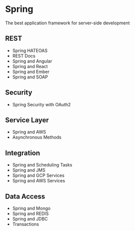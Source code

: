 # Spring
The best application framework for server-side development

## REST
- Spring HATEOAS
- REST Docs
- Spring and Angular
- Spring and React
- Spring and Ember
- Spring and SOAP

## Security
- Spring Security with OAuth2

## Service Layer
- Spring and AWS
- Asynchronous Methods

## Integration
- Spring and Scheduling Tasks
- Spring and JMS
- Spring and GCP Services
- Spring and AWS Services

## Data Access
- Spring and Mongo
- Spring and REDIS
- Spring and JDBC
- Transactions

